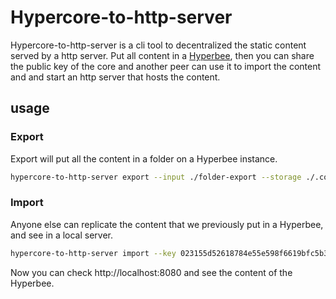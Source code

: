 # Hypercore-to-http-server

Hypercore-to-http-server is a cli tool to decentralized the static content served by a http server. Put all content in a [Hyperbee](https://github.com/hypercore-protocol/hyperbee), then you can share the public key of the core and another peer can use it to import the content and and start an http server that hosts the content.

## usage

### Export

Export will put all the content in a folder on a Hyperbee instance.

``` bash
hypercore-to-http-server export --input ./folder-export --storage ./.core-folder # Hyperbee public key: 023155d52618784e55e598f6619bfc5b35fb20846efd390f74c4de157c435fb9
```

### Import

Anyone else can replicate the content that we previously put in a Hyperbee, and see in a local server.

``` bash
hypercore-to-http-server import --key 023155d52618784e55e598f6619bfc5b35fb20846efd390f74c4de157c435fb9  --output ./output-folder --storage ./.core --port 8080
```

Now you can check http://localhost:8080 and see the content of the Hyperbee.
